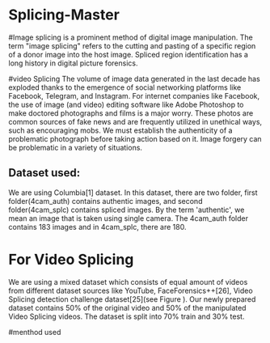 # Splicing-Master
#Image splicing
is a prominent method of digital image 
manipulation. The term "image splicing" refers to the 
cutting and pasting of a specific region of a donor image 
into the host image. Spliced region identification has a long 
history in digital picture forensics.

#video Splicing
The volume of image data generated in the last decade has 
exploded thanks to the emergence of social networking 
platforms like Facebook, Telegram, and Instagram. For
internet companies like Facebook, the use of image (and 
video) editing software like Adobe Photoshop to make 
doctored photographs and films is a major worry. These 
photos are common sources of fake news and are frequently 
utilized in unethical ways, such as encouraging mobs. We 
must establish the authenticity of a problematic photograph 
before taking action based on it. Image forgery can be 
problematic in a variety of situations.

## Dataset used:
We are using Columbia[1] dataset. In this dataset, there 
are two folder, first folder(4cam_auth) contains authentic 
images, and second folder(4cam_splc) contains spliced 
images. By the term 'authentic', we mean an image that is 
taken using single camera. The 4cam_auth folder contains 
183 images and in 4cam_splc, there are 180.
# For Video Splicing 
We are using a mixed dataset which consists of equal 
amount of videos from different dataset sources like 
YouTube, FaceForensics++[26], Video Splicing detection 
challenge dataset[25](see Figure ). Our newly prepared 
dataset contains 50% of the original video and 50% of the 
manipulated Video Splicing videos. The dataset is split
into 70% train and 30% test.

#menthod used
